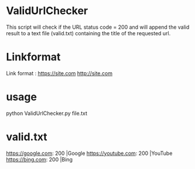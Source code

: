 # ValidUrlChecker
This script will check if the URL status code = 200 and will append the valid result to a text file (valid.txt)
containing the title of the requested url.
# Linkformat
Link format : https://site.com
              http://site.com
# usage
python ValidUrlChecker.py file.txt


# valid.txt 
https://google.com: 200 |Google
https://youtube.com: 200 |YouTube
https://bing.com: 200 |Bing

